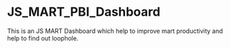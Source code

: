 # JS_MART_PBI_Dashboard
This is an JS MART Dashboard which help to improve mart productivity and help to find out loophole.
